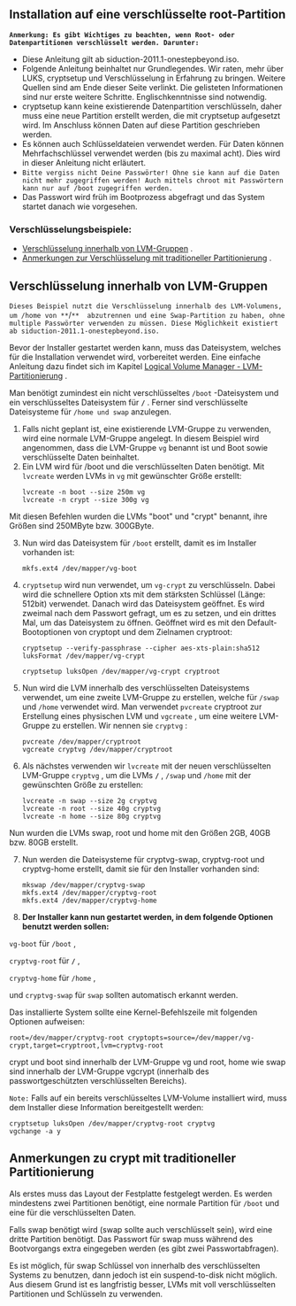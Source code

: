 <div class="divider" id="install-crypt"></div>

## Installation auf eine verschlüsselte root-Partition

**`Anmerkung: Es gibt Wichtiges zu beachten, wenn Root- oder Datenpartitionen verschlüsselt werden. Darunter:`**  

+  Diese Anleitung gilt ab siduction-2011.1-onestepbeyond.iso. 
+  Folgende Anleitung beinhaltet nur Grundlegendes. Wir raten, mehr über LUKS, cryptsetup und Verschlüsselung in Erfahrung zu bringen. Weitere Quellen sind am Ende dieser Seite verlinkt. Die gelisteten Informationen sind nur erste weitere Schritte. Englischkenntnisse sind notwendig. 
+  cryptsetup kann keine existierende Datenpartition verschlüsseln, daher muss eine neue Partition erstellt werden, die mit cryptsetup aufgesetzt wird. Im Anschluss können Daten auf diese Partition geschrieben werden. 
+  Es können auch Schlüsseldateien verwendet werden. Für Daten können Mehrfachschlüssel verwendet werden (bis zu maximal acht). Dies wird in dieser Anleitung nicht erläutert. 
+  `Bitte vergiss nicht Deine Passwörter! Ohne sie kann auf die Daten nicht mehr zugegriffen werden! Auch mittels chroot mit Passwörtern kann nur auf /boot zugegriffen werden.`  
+  Das Passwort wird früh im Bootprozess abgefragt und das System startet danach wie vorgesehen. 

### Verschlüsselungsbeispiele:

+  [Verschlüsselung innerhalb von LVM-Gruppen](hd-install-crypt-de.htm#lvm) . 
+  [Anmerkungen zur Verschlüsselung mit traditioneller Partitionierung](hd-install-crypt-de.htm#simple) . 

<div class="divider" id="lvm"></div>

## Verschlüsselung innerhalb von LVM-Gruppen

`Dieses Beispiel nutzt die Verschlüsselung innerhalb des LVM-Volumens, um /home von **`/`**  abzutrennen und eine Swap-Partition zu haben, ohne multiple Passwörter verwenden zu müssen. Diese Möglichkeit existiert ab siduction-2011.1-onestepbeyond.iso.` 

Bevor der Installer gestartet werden kann, muss das Dateisystem, welches für die Installation verwendet wird, vorbereitet werden. Eine einfache Anleitung dazu findet sich im Kapitel [Logical Volume Manager - LVM-Partitionierung](part-lvm-de.htm#part=lvm) . 

Man benötigt zumindest ein nicht verschlüsseltes `/boot` -Dateisystem und ein verschlüsseltes Dateisystem für **`/`** . Ferner sind verschlüsselte Dateisysteme für `/home und swap`  anzulegen. 

1.  Falls nicht geplant ist, eine existierende LVM-Gruppe zu verwenden, wird eine normale LVM-Gruppe angelegt. In diesem Beispiel wird angenommen, dass die LVM-Gruppe `vg`  benannt ist und Boot sowie verschlüsselte Daten beinhaltet. 
2.  Ein LVM wird für /boot und die verschlüsselten Daten benötigt. Mit `lvcreate`  werden LVMs in `vg`  mit gewünschter Größe erstellt:      
    ~~~
    lvcreate -n boot --size 250m vg
    lvcreate -n crypt --size 300g vg
    ~~~

  Mit diesen Befehlen wurden die LVMs "boot" und "crypt" benannt, ihre Größen sind 250MByte bzw. 300GByte. 

3.  Nun wird das Dateisystem für `/boot`  erstellt, damit es im Installer vorhanden ist:      
    ~~~
    mkfs.ext4 /dev/mapper/vg-boot
    ~~~

4.  `cryptsetup`  wird nun verwendet, um `vg-crypt`  zu verschlüsseln. Dabei wird die schnellere Option xts mit dem stärksten Schlüssel (Länge: 512bit) verwendet. Danach wird das Dateisystem geöffnet. Es wird zweimal nach dem Passwort gefragt, um es zu setzen, und ein drittes Mal, um das Dateisystem zu öffnen. Geöffnet wird es mit den Default-Bootoptionen von cryptopt und dem Zielnamen cryptroot:      
    ~~~
    cryptsetup --verify-passphrase --cipher aes-xts-plain:sha512 luksFormat /dev/mapper/vg-crypt
    ~~~
        
    ~~~
    cryptsetup luksOpen /dev/mapper/vg-crypt cryptroot
    ~~~

5.  Nun wird die LVM innerhalb des verschlüsselten Dateisystems verwendet, um eine zweite LVM-Gruppe zu erstellen, welche für `/swap`  und `/home`  verwendet wird. Man verwendet `pvcreate`  cryptroot zur Erstellung eines physischen LVM und `vgcreate` , um eine weitere LVM-Gruppe zu erstellen. Wir nennen sie `cryptvg` :      
    ~~~
    pvcreate /dev/mapper/cryptroot
    vgcreate cryptvg /dev/mapper/cryptroot
    ~~~

6.  Als nächstes verwenden wir `lvcreate`  mit der neuen verschlüsselten LVM-Gruppe `cryptvg` , um die LVMs **`/`** , `/swap`  und `/home` mit der gewünschten Größe zu erstellen:       
    ~~~
    lvcreate -n swap --size 2g cryptvg
    lvcreate -n root --size 40g cryptvg
    lvcreate -n home --size 80g cryptvg
    ~~~

  Nun wurden die LVMs swap, root und home mit den Größen 2GB, 40GB bzw. 80GB erstellt. 

7.  Nun werden die Dateisysteme für cryptvg-swap, cryptvg-root und cryptvg-home erstellt, damit sie für den Installer vorhanden sind:      
    ~~~
    mkswap /dev/mapper/cryptvg-swap
    mkfs.ext4 /dev/mapper/cryptvg-root
    mkfs.ext4 /dev/mapper/cryptvg-home
    ~~~

8.   **Der Installer kann nun gestartet werden, in dem folgende Optionen benutzt werden sollen:** 

 `vg-boot`  für `/boot` ,

 `cryptvg-root`  für **`/`** ,

 `cryptvg-home`  für `/home` ,

 und `cryptvg-swap`  für `swap`  sollten automatisch erkannt werden. 

Das installierte System sollte eine Kernel-Befehlszeile mit folgenden Optionen aufweisen:

~~~
root=/dev/mapper/cryptvg-root cryptopts=source=/dev/mapper/vg-crypt,target=cryptroot,lvm=cryptvg-root
~~~

crypt und boot sind innerhalb der LVM-Gruppe vg und root, home wie swap sind innerhalb der LVM-Gruppe vgcrypt (innerhalb des passwortgeschützten verschlüsselten Bereichs).

`Note:`  Falls auf ein bereits verschlüsseltes LVM-Volume installiert wird, muss dem Installer diese Information bereitgestellt werden:

~~~
cryptsetup luksOpen /dev/mapper/cryptvg-root cryptvg
vgchange -a y
~~~

<div class="divider" id="simple"></div>

## Anmerkungen zu crypt mit traditioneller Partitionierung

Als erstes muss das Layout der Festplatte festgelegt werden. Es werden mindestens zwei Partitionen benötigt, eine normale Partition für `/boot`  und eine für die verschlüsselten Daten.

Falls swap benötigt wird (swap sollte auch verschlüsselt sein), wird eine dritte Partition benötigt. Das Passwort für swap muss während des Bootvorgangs extra eingegeben werden (es gibt zwei Passwortabfragen). 

Es ist möglich, für swap Schlüssel von innerhalb des verschlüsselten Systems zu benutzen, dann jedoch ist ein suspend-to-disk nicht möglich. Aus diesem Grund ist es langfristig besser, LVMs mit voll verschlüsselten Partitionen und Schlüsseln zu verwenden.

<!--It is possible to use keys for the swap from inside the encrypted system with traditional partitioning, however you will not be able to suspend to disk. Due to these issues, LVM volumes with fully encrypted partitions with keys is definitely the better option in the long term.

####  Grundannahmen:

+   Es gibt nur drei Partitionen auf der Festplatte:

 `/boot`  mit 250MB

 `/swap`  mit 2GB

 **`/`**  und `/home`  vereint: Rest. 

+ Es werden zwei Passwörter verwendet, eines für swap, das andere für die gemeinsame Partition für **`/`**  und `/home` . 

Nach Abschluss der Partitionierung müssen die verschlüsselten Partitionen vorbereitet werden, damit sie vom Installer erkannt werden.

Falls ein Partitionierungsprogramm mit graphischer Oberfläche benutzt wurde, muss dieses beendet werden und ein Terminal geöffnet, da die Verschlüsselungsbefehle über die Befehlszeile eingegeben werden.

#### Die Partition /boot

Die Partition `/boot` wird mit ext4 formatiert, falls dies noch nicht erledigt wurde:

~~~
/sbin/mkfs.ext4 /dev/sda1
~~~

#### Verschlüsselte swap-Partition

Für die `verschlüsselte swap`  muss das Gerät `/dev/sda2`  zunächst formatiert und als verschlüsseltes Gerät geöffnet werden - wie vg-crypt oben, aber unter einem anderen Namen: swap.

1.       
    ~~~
    cryptsetup --verify-passphrase --cipher aes-xts-plain:sha512 luksFormat /dev/sda2
    ~~~

2.       
    ~~~
    cryptsetup luksOpen /dev/sda2 swap
    ~~~

3.       
    ~~~
    echo "swap UUID=$(blkid -o value -s UUID /dev/sda2) none luks" >> /etc/crypttab
    ~~~

Die erstellte `/dev/mapper/swap`  wird formatiert, damit der Installer sie erkennen kann:

~~~
/sbin/mkswap /dev/mapper/swap
~~~

#### Verschlüsselte Partition / 

Für die `verschlüsselte /`  muss das Gerät `/dev/sda3`  zunächst formatiert und als verschlüsseltes Gerät geöffnet werden - wie vg-crypt oben.

~~~
cryptsetup --verify-passphrase --cipher aes-xts-plain:sha512 luksFormat /dev/sda3
~~~

~~~
cryptsetup luksOpen /dev/sda3 cryptroot
~~~

Die erstellte `/dev/mapper/cryptroot`  wird formatiert, damit der Installer sie sehen kann:

~~~
/sbin/mkfs.ext4 /dev/mapper/cryptroot
~~~

### Start des Installers

 **Nun kann der Installer geöffent werden und folgende Optionen sind zu benutzen:**  
`sda1`  für `/boot`   
`cryptroot`  für **`/`**  und `/home`   
`swap`  sollten automatisch erkannt werden.

Das installierte System sollte eine Kernel-Befehlszeile mit folgenden Optionen aufweisen (UUID wird benutzt):

~~~
root=/dev/mapper/cryptroot cryptopts=source=UUID=12345678-1234-1234-1234-1234567890AB,target=cryptroot
~~~

/boot ist nun eine normale Partition, die swap-Partition ist verschlüsselt wie eine gemeinsame Partition für root und /home.

### Weitere Informationen:

Unbedingt zu lesen:

~~~
man cryptsetup
~~~

[LUKS](http://code.google.com/p/cryptsetup/)  (Englisch)
[Redhat](http://www.redhat.com/)  und [Fedora](http://www.redhat.com/Fedora/) .
[Protect Your Stuff With Encrypted Linux Partitions](http://www.enterprisenetworkingplanet.com/netsecur/article.php/3683011)  (Englisch)
[KVM how to use encrypted images](http://blog.bodhizazen.net/linux/kvm-how-to-use-encrypted-images/)  (Englisch)
[siduction-WIKI-Eintrag](http://wiki.siduction.de/index.php?title=Installation_auf_einer_verschl%C3%Bcsselten_Festplatte) 

<div id="rev">Page last revised 08/01/2012 1545 UTC</div>
